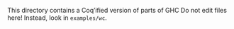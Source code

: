 This directory contains a Coq’ified version of parts of GHC
Do not edit files here! Instead, look in `examples/wc`.
